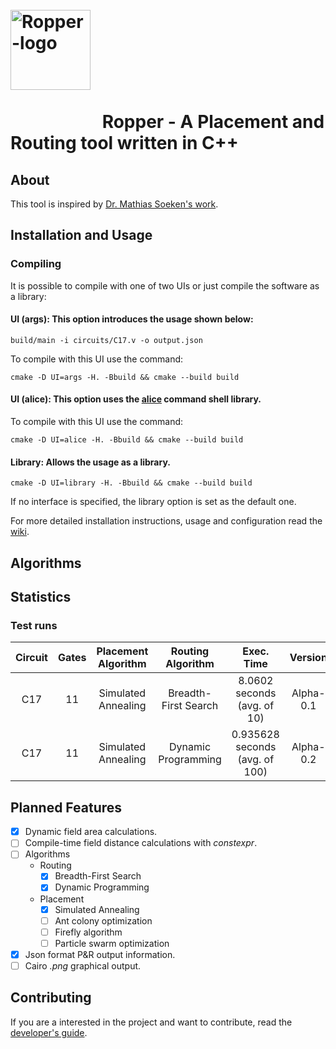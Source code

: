 <h1>
&emsp;&emsp;&emsp;&emsp;&emsp;&emsp;&emsp;&emsp;&emsp;&emsp;&emsp;&emsp;&emsp;&emsp;
<img src="https://gitlab.com/formigoni-ufv/lesc/ropper/raw/master/logo-ropper.png" alt="Ropper-logo" width="128"/>
<br><br>
&emsp;&emsp;&emsp;&emsp;&emsp;
Ropper - A Placement and Routing tool written in C++
</h1>

## About
This tool is inspired by [Dr. Mathias Soeken's work](https://msoeken.github.io/index.html).

## Installation and Usage

### Compiling

It is possible to compile with one of two UIs or just compile the software as a library:
#### UI (args): This option introduces the usage shown below:
```shell
build/main -i circuits/C17.v -o output.json
```

To compile with this UI use the command:
```shell
cmake -D UI=args -H. -Bbuild && cmake --build build
```

#### UI (alice): This option uses the [alice](https://github.com/msoeken/alice) command shell library.
To compile with this UI use the command:
```shell
cmake -D UI=alice -H. -Bbuild && cmake --build build
```

#### Library: Allows the usage as a library.
```shell
cmake -D UI=library -H. -Bbuild && cmake --build build
```

If no interface is specified, the library option is set as the default one.

For more detailed installation instructions, usage and configuration read the <a href="">wiki</a>.

## Algorithms

## Statistics

### Test runs

| Circuit   | Gates   | Placement Algorithm    | Routing Algorithm    | Exec. Time                     | Version   |
| :-------: | :-----: | :--------------------: | :-----------------:  | :----------------------------: | :-------: |
| C17       | 11      | Simulated Annealing    | Breadth-First Search | 8.0602 seconds (avg. of 10)    | Alpha-0.1 |
| C17       | 11      | Simulated Annealing    | Dynamic Programming  | 0.935628 seconds (avg. of 100) | Alpha-0.2 |

## Planned Features

- [x] Dynamic field area calculations.
- [ ] Compile-time field distance calculations with *constexpr*.
- [ ] Algorithms
	* Routing
		- [x] Breadth-First Search
		- [x] Dynamic Programming
	* Placement
		- [x] Simulated Annealing
		- [ ] Ant colony optimization
		- [ ] Firefly algorithm
		- [ ] Particle swarm optimization
- [x] Json format P&R output information.
- [ ] Cairo *.png* graphical output.

## Contributing

If you are a interested in the project and want to contribute, read the <a href="">developer's guide</a>.
